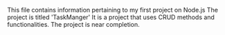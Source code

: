 This file contains information pertaining to my first project on Node.js
The project is titled 'TaskManger'
It is a project that uses CRUD methods and functionalities.
The project is near completion.
